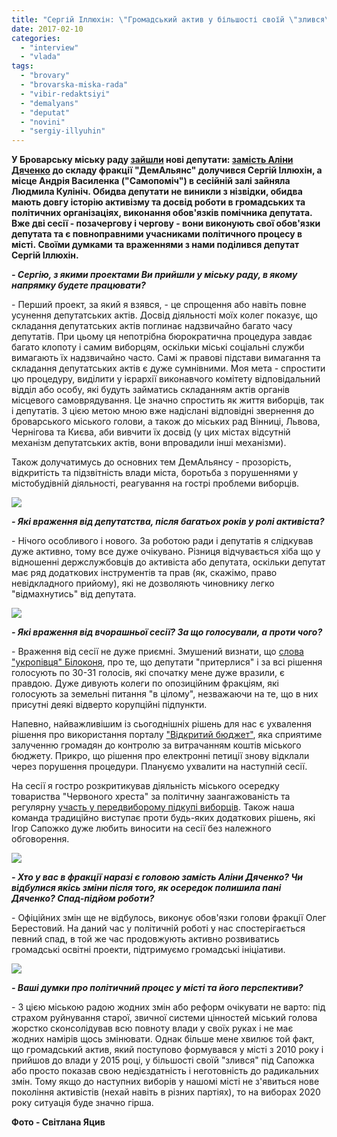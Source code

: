 ```yaml
---
title: "Сергій Іллюхін: \"Громадський актив у більшості своїй \"злився\" під Сапожка або показав свою недієздатність\""
date: 2017-02-10
categories: 
  - "interview"
  - "vlada"
tags: 
  - "brovary"
  - "brovarska-miska-rada"
  - "vibir-redaktsiyi"
  - "demalyans"
  - "deputat"
  - "novini"
  - "sergiy-illyuhin"
---
```


**У Броварську міську раду [зайшли](https://mpz.brovary.org/sergij-illyuhin-ta-lyudmyla-kulinich-staly-deputatamy-brovarskoyi-miskrady-foto/) нові депутати: [замість Аліни Дяченко](https://mpz.brovary.org/andrij-vasylenko-alina-dyachenko-bilshe-ne-deputaty/) до складу фракції "ДемАльянс" долучився Сергій Іллюхін, а місце Андрія Василенка ("Самопоміч") в сесійній залі зайняла Людмила Кулініч. Обидва депутати не виникли з нізвідки, обидва мають довгу історію активізму та досвід роботи в громадських та політичних організаціях, виконання обов'язків помічника депутата. Вже дві сесії - позачергову і чергову - вони виконують свої обов'язки депутата та є повноправними учасниками політичного процесу в місті. Своїми думками та враженнями з нами поділився депутат Сергій Іллюхін.**

_**\- Сергію, з якими проектами Ви прийшли у міську раду, в якому напрямку будете працювати?**_

\- Перший проект, за який я взявся, - це спрощення або навіть повне усунення депутатських актів. Досвід діяльності моїх колег показує, що складання депутатських актів поглинає надзвичайно багато часу депутатів. При цьому ця непотрібна бюрократична процедура завдає багато клопоту і самим виборцям, оскільки міські соціальні служби вимагають їх надзвичайно часто. Самі ж правові підстави вимагання та складання депутатських актів є дуже сумнівними. Моя мета - спростити цю процедуру, виділити у ієрархії виконавчого комітету відповідальний відділ або особу, які будуть займатись складанням актів органів місцевого самоврядування. Це значно спростить як життя виборців, так і депутатів. З цією метою мною вже надіслані відповідні звернення до броварського міського голови, а також до міських рад Вінниці, Львова, Чернігова та Києва, аби вивчити їх досвід (у цих містах відсутній механізм депутатських актів, вони впровадили інші механізми).

Також долучатимусь до основних тем ДемАльянсу - прозорість, відкритість та підзвітність влади міста, боротьба з порушеннями у містобудівній діяльності, реагування на гострі проблеми виборців.

[![](https://mpz.brovary.org/wp-content/uploads/2017/02/Segrij-Illyuhin-1.jpg)](https://mpz.brovary.org/wp-content/uploads/2017/02/Segrij-Illyuhin-1.jpg)

_**\- Які враження від депутатства, після багатьох років у ролі активіста?**_

\- Нічого особливого і нового. За роботою ради і депутатів я слідкував дуже активно, тому все дуже очікувано. Різниця відчувається хіба що у відношенні держслужбовців до активіста або депутата, оскільки депутат має ряд додаткових інструментів та прав (як, скажімо, право невідкладного прийому), які не дозволяють чиновнику легко "відмахнутись" від депутата.

[![](https://mpz.brovary.org/wp-content/uploads/2017/02/Segrij-Illyuhin-2.jpg)](https://mpz.brovary.org/wp-content/uploads/2017/02/Segrij-Illyuhin-2.jpg)

_**\- Які враження від вчорашньої сесії? За що голосували, а проти чого?**_

\- Враження від сесії не дуже приємні. Змушений визнати, що [слова "укропівця" Білоконя](https://mpz.brovary.org/yak-brovarski-ukropivtsi-zvituvaly/), про те, що депутати "притерлися" і за всі рішення голосують по 30-31 голосів, які спочатку мене дуже вразили, є правдою. Дуже дивують колеги по опозиційним фракціям, які голосують за земельні питання "в цілому", незважаючи на те, що в них присутні деякі відверто корупційні підпункти.

Напевно, найважливішим із сьогоднішніх рішень для нас є ухвалення рішення про використання порталу ["Відкритий бюджет"](https://mpz.brovary.org/brovary-pidklyuchayutsya-portalu-vidkrytyj-byudzhet-deputaty-progolosuvaly-za/), яка сприятиме залученню громадян до контролю за витрачанням коштів міського бюджету. Прикро, що рішення про електронні петиції знову відклали через порушення процедури. Плануємо ухвалити на наступній сесії.

На сесії я гостро розкритикував діяльність міського осередку товариства "Червоного хреста" за політичну заангажованість та регулярну [участь у передвиборому підкупі виборців](https://mpz.brovary.org/fedorenko-rozpochav-peredviborchu-rozdachu-produktovih-naboriv-video/). Також наша команда традиційно виступає проти будь-яких додаткових рішень, які Ігор Сапожко дуже любить виносити на сесії без належного обговорення.

[![](https://mpz.brovary.org/wp-content/uploads/2017/02/Segrij-Illyuhin-4.jpg)](https://mpz.brovary.org/wp-content/uploads/2017/02/Segrij-Illyuhin-4.jpg)

_**\- Хто у вас в фракції наразі є головою замість Аліни Дяченко? Чи відбулися якісь зміни після того, як осередок полишила пані Дяченко? Спад-підйом роботи?**_

\- Офіційних змін ще не відбулось, виконує обов'язки голови фракції Олег Берестовий. На даний час у політичній роботі у нас спостерігається певний спад, в той же час продовжують активно розвиватись громадські освітні проекти, підтримуємо громадські ініціативи.

[![](https://mpz.brovary.org/wp-content/uploads/2017/02/Segrij-Illyuhin-3.jpg)](https://mpz.brovary.org/wp-content/uploads/2017/02/Segrij-Illyuhin-3.jpg)

_**\- Ваші думки про політичний процес у місті та його перспективи?**_

\- З цією міською радою жодних змін або реформ очікувати не варто: під страхом руйнування старої, звичної системи цінностей міський голова жорстко сконсолідував всю повноту влади у своїх руках і не має жодних намірів щось змінювати. Однак більше мене хвилює той факт, що громадський актив, який поступово формувався у місті з 2010 року і прийшов до влади у 2015 році, у більшості своїй "злився" під Сапожка або просто показав свою недієздатність і неготовність до радикальних змін. Тому якщо до наступних виборів у нашомі місті не з'явиться нове покоління активістів (нехай навіть в різних партіях), то на виборах 2020 року ситуація буде значно гірша.

**Фото - Світлана Яцив**
